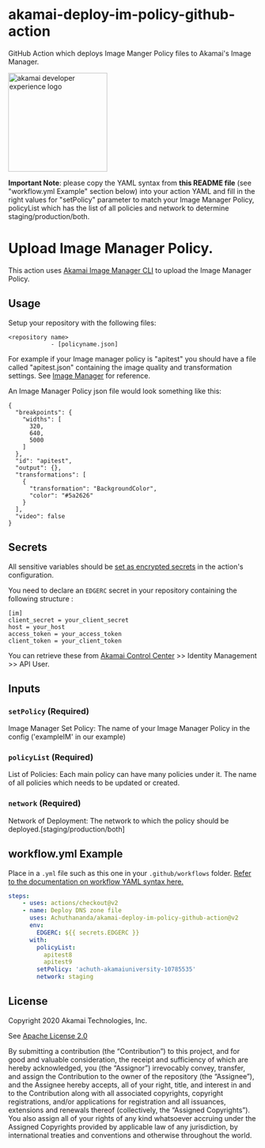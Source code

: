 # akamai-deploy-im-policy-github-action
GitHub Action which deploys Image Manger Policy files to Akamai's Image Manager.

<img src="https://developer.akamai.com/assets/img/developer-experience-logo.png" alt="akamai developer experience logo" width="200"/>

**Important Note**: please copy the YAML syntax from **this README file** (see "workflow.yml Example" section below) into your action YAML and fill in the right values for "setPolicy" parameter to match your Image Manager Policy, policyList which has the list of all policies and network to determine staging/production/both.

# Upload Image Manager Policy.   

This action uses [Akamai Image Manager CLI](https://github.com/akamai/cli-image-manager) to upload the Image Manager Policy.

## Usage

Setup your repository with the following files:
```
<repository name>
            - [policyname.json]
```

For example if your Image manager policy is "apitest" you should have a file called "apitest.json" containing the image quality and transformation settings. See [Image Manager](https://developer.akamai.com/api/web_performance/image_manager/v2.html#policy) for reference.

An Image Manager Policy json file would look something like this:
```
{
  "breakpoints": {
    "widths": [
      320,
      640,
      5000
    ]
  },
  "id": "apitest",
  "output": {},
  "transformations": [
    {
      "transformation": "BackgroundColor",
      "color": "#5a2626"
    }
  ],
  "video": false
}
```

## Secrets

All sensitive variables should be [set as encrypted secrets](https://help.github.com/en/articles/virtual-environments-for-github-actions#creating-and-using-secrets-encrypted-variables) in the action's configuration.

You need to declare an `EDGERC` secret in your repository containing the following structure :
```
[im]
client_secret = your_client_secret
host = your_host
access_token = your_access_token
client_token = your_client_token
```

You can retrieve these from [Akamai Control Center](https://control.akamai.com/) >> Identity Management >> API User.

## Inputs

### `setPolicy` (**Required**)
Image Manager Set Policy: The name of your Image Manager Policy in the config ('exampleIM' in our example)

### `policyList` (**Required**)
List of Policies: Each main policy can have many policies under it. The name of all policies which needs to be updated or created.

### `network` (**Required**)
Network of Deployment: The network to which the policy should be deployed.[staging/production/both]

## workflow.yml Example

Place in a `.yml` file such as this one in your `.github/workflows` folder. [Refer to the documentation on workflow YAML syntax here.](https://help.github.com/en/articles/workflow-syntax-for-github-actions)

```yaml
steps:
    - uses: actions/checkout@v2
    - name: Deploy DNS zone file
      uses: Achuthananda/akamai-deploy-im-policy-github-action@v2
      env:
        EDGERC: ${{ secrets.EDGERC }}
      with:
        policyList:
          apitest8
          apitest9
        setPolicy: 'achuth-akamaiuniversity-10785535'
        network: staging
```

## License

Copyright 2020 Akamai Technologies, Inc.

See [Apache License 2.0](LICENSE)

By submitting a contribution (the “Contribution”) to this project, and for good and valuable consideration, the receipt and sufficiency of which are hereby acknowledged, you (the “Assignor”) irrevocably convey, transfer, and assign the Contribution to the owner of the repository (the “Assignee”), and the Assignee hereby accepts, all of your right, title, and interest in and to the Contribution along with all associated copyrights, copyright registrations, and/or applications for registration and all issuances, extensions and renewals thereof (collectively, the “Assigned Copyrights”). You also assign all of your rights of any kind whatsoever accruing under the Assigned Copyrights provided by applicable law of any jurisdiction, by international treaties and conventions and otherwise throughout the world.
